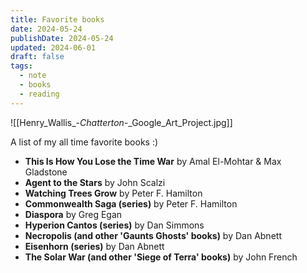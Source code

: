 ```yaml
---
title: Favorite books
date: 2024-05-24
publishDate: 2024-05-24
updated: 2024-06-01
draft: false
tags:
  - note
  - books
  - reading
---
```


![[Henry_Wallis_-_Chatterton_-_Google_Art_Project.jpg]]

A list of my all time favorite books :)

- **This Is How You Lose the Time War** by Amal El-Mohtar & Max Gladstone
- **Agent to the Stars** by John Scalzi
- **Watching Trees Grow** by Peter F. Hamilton
- **Commonwealth Saga (series)** by Peter F. Hamilton
- **Diaspora** by Greg Egan
- **Hyperion Cantos (series)** by Dan Simmons
- **Necropolis (and other 'Gaunts Ghosts' books)** by Dan Abnett
- **Eisenhorn (series)** by Dan Abnett
- **The Solar War (and other 'Siege of Terra' books)** by John French
